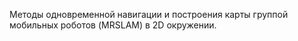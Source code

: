 Методы одновременной навигации и построения карты группой мобильных роботов (MRSLAM) в 2D окружении.